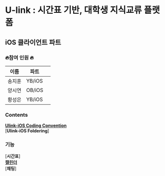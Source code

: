 

# U-link : 시간표 기반, 대학생 지식교류 플랫폼
## iOS 클라이언트 파트



 
### 🔥참여 인원 🔥
|    이름  |    파트   |      |
| ----    | ---- | ---- |
|    송지훈  |    YB/iOS  |      |
|    양시연  |   OB/iOS   |      |
|     황성은 |   YB/iOS   |      |
 
### Contents
[**Ulink-iOS Coding Convention**](README/CodingConvention.md)    
[**Ulink-iOS Foldering**]

### 기능   
[**시간표**]   
[**캘린더**](README/se_readme.md)   
[**채팅**]